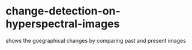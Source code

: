# change-detection-on-hyperspectral-images
shows the goegraphical changes  by comparing past and present images
